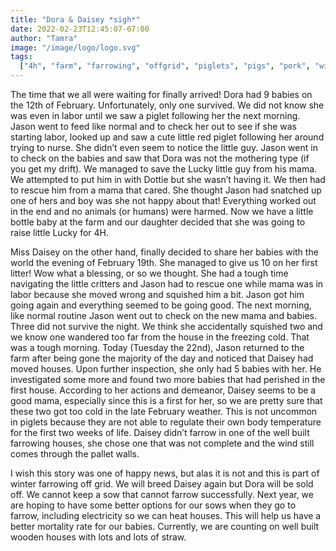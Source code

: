 ```yaml
---
title: "Dora & Daisey *sigh*"
date: 2022-02-23T12:45:07-07:00
author: "Tamra"
image: "/image/logo/logo.svg"
tags:
  ["4h", "farm", "farrowing", "offgrid", "piglets", "pigs", "pork", "winter"]
---
```


The time that we all were waiting for finally arrived! Dora had 9 babies on the 12th of February. Unfortunately, only one survived. We did not know she was even in labor until we saw a piglet following her the next morning. Jason went to feed like normal and to check her out to see if she was starting labor, looked up and saw a cute little red piglet following her around trying to nurse. She didn’t even seem to notice the little guy. Jason went in to check on the babies and saw that Dora was not the mothering type (if you get my drift). We managed to save the Lucky little guy from his mama. We attempted to put him in with Dottie but she wasn’t having it. We then had to rescue him from a mama that cared. She thought Jason had snatched up one of hers and boy was she not happy about that! Everything worked out in the end and no animals (or humans) were harmed. Now we have a little bottle baby at the farm and our daughter decided that she was going to raise little Lucky for 4H.

Miss Daisey on the other hand, finally decided to share her babies with the world the evening of February 19th. She managed to give us 10 on her first litter! Wow what a blessing, or so we thought. She had a tough time navigating the little critters and Jason had to rescue one while mama was in labor because she moved wrong and squished him a bit. Jason got him going again and everything seemed to be going good. The next morning, like normal routine Jason went out to check on the new mama and babies. Three did not survive the night. We think she accidentally squished two and we know one wandered too far from the house in the freezing cold. That was a tough morning. Today (Tuesday the 22nd), Jason returned to the farm after being gone the majority of the day and noticed that Daisey had moved houses. Upon further inspection, she only had 5 babies with her. He investigated some more and found two more babies that had perished in the first house. According to her actions and demeanor, Daisey seems to be a good mama, especially since this is a first for her, so we are pretty sure that these two got too cold in the late February weather. This is not uncommon in piglets because they are not able to regulate their own body temperature for the first two weeks of life. Daisey didn’t farrow in one of the well built farrowing houses, she chose one that was not complete and the wind still comes through the pallet walls.

I wish this story was one of happy news, but alas it is not and this is part of winter farrowing off grid. We will breed Daisey again but Dora will be sold off. We cannot keep a sow that cannot farrow successfully. Next year, we are hoping to have some better options for our sows when they go to farrow, including electricity so we can heat houses. This will help us have a better mortality rate for our babies. Currently, we are counting on well built wooden houses with lots and lots of straw.
